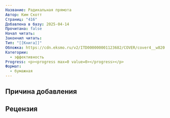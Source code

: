 ```yaml
---
Название: Радикальная прямота
Автор: Ким Скотт
Страниц: "416"
Добавлена в базу: 2025-04-14
Прочитана: false
Начал читать: 
Закончил читать: 
Тип: "[[Книга]]"
Обложка: https://cdn.eksmo.ru/v2/ITD000000001123682/COVER/cover4__w820.jpg
Категории:
  - эффективность
Progress: <p><progress max=0 value=0></progress></p>
Формат:
  - бумажная
---
```

## Причина добавления


## Рецензия
